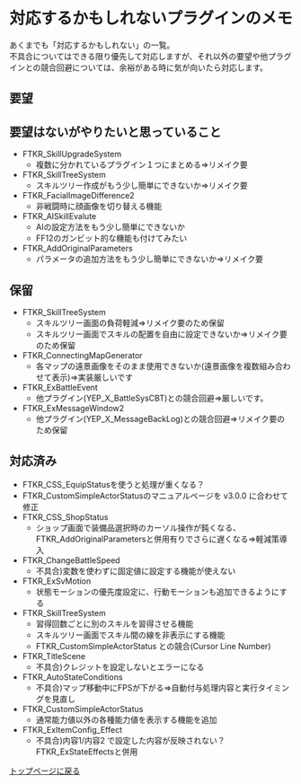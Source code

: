 # 対応するかもしれないプラグインのメモ

あくまでも「対応するかもしれない」の一覧。<br>
不具合についてはできる限り優先して対応しますが、それ以外の要望や他プラグインとの競合回避については、余裕がある時に気が向いたら対応します。

## 要望

## 要望はないがやりたいと思っていること
* FTKR_SkillUpgradeSystem
    * 複数に分かれているプラグイン１つにまとめる⇒リメイク要
* FTKR_SkillTreeSystem
    * スキルツリー作成がもう少し簡単にできないか⇒リメイク要
* FTKR_FacialImageDifference2
    * 非戦闘時に顔画像を切り替える機能
* FTKR_AISkillEvalute
    * AIの設定方法をもう少し簡単にできないか
    * FF12のガンビット的な機能も付けてみたい
* FTKR_AddOriginalParameters
    * パラメータの追加方法をもう少し簡単にできないか⇒リメイク要

## 保留
* FTKR_SkillTreeSystem
    * スキルツリー画面の負荷軽減⇒リメイク要のため保留
    * スキルツリー画面でスキルの配置を自由に設定できないか⇒リメイク要のため保留
* FTKR_ConnectingMapGenerator
    * 各マップの遠景画像をそのまま使用できないか(遠景画像を複数組み合わせて表示)⇒実装厳しいです
* FTKR_ExBattleEvent
    * 他プラグイン(YEP_X_BattleSysCBT)との競合回避⇒厳しいです。
* FTKR_ExMessageWindow2
    * 他プラグイン(YEP_X_MessageBackLog)との競合回避⇒リメイク要のため保留

## 対応済み
* FTKR_CSS_EquipStatusを使うと処理が重くなる？
* FTKR_CustomSimpleActorStatusのマニュアルページを v3.0.0 に合わせて修正
* FTKR_CSS_ShopStatus
    * ショップ画面で装備品選択時のカーソル操作が鈍くなる、FTKR_AddOriginalParametersと併用有りでさらに遅くなる⇒軽減策導入
* FTKR_ChangeBattleSpeed
    * 不具合)変数を使わずに固定値に設定する機能が使えない
* FTKR_ExSvMotion
    * 状態モーションの優先度設定に、行動モーションも追加できるようにする
* FTKR_SkillTreeSystem
    * 習得回数ごとに別のスキルを習得させる機能
    * スキルツリー画面でスキル間の線を非表示にする機能
    * FTKR_CustomSimpleActorStatus との競合(Cursor Line Number)
* FTKR_TitleScene
    * 不具合)クレジットを設定しないとエラーになる
* FTKR_AutoStateConditions
    * 不具合)マップ移動中にFPSが下がる⇒自動付与処理内容と実行タイミングを見直し
* FTKR_CustomSimpleActorStatus
    * 通常能力値以外の各種能力値を表示する機能を追加
* FTKR_ExItemConfig_Effect
    * 不具合)内容1/内容2 で設定した内容が反映されない？FTKR_ExStateEffectsと併用


[トップページに戻る](README.md)

